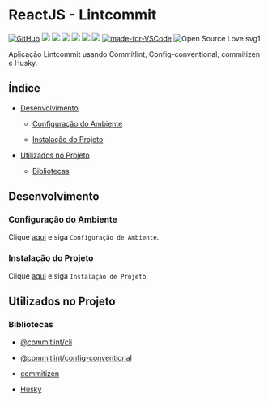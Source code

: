 # ReactJS - Lintcommit

[![GitHub](https://img.shields.io/github/license/mashape/apistatus.svg)](https://github.com/osvaldokalvaitir/reactjs-lintcommit/blob/master/LICENSE)
![](https://img.shields.io/github/package-json/v/osvaldokalvaitir/reactjs-lintcommit.svg)
![](https://img.shields.io/github/last-commit/osvaldokalvaitir/reactjs-lintcommit.svg?color=red)
![](https://img.shields.io/github/languages/top/osvaldokalvaitir/reactjs-lintcommit.svg?color=yellow)
![](https://img.shields.io/github/languages/count/osvaldokalvaitir/reactjs-lintcommit.svg?color=lightgrey)
![](https://img.shields.io/github/languages/code-size/osvaldokalvaitir/reactjs-lintcommit.svg)
![](https://img.shields.io/github/repo-size/osvaldokalvaitir/reactjs-lintcommit.svg?color=blueviolet)
[![made-for-VSCode](https://img.shields.io/badge/Made%20for-VSCode-1f425f.svg)](https://code.visualstudio.com/)
![Open Source Love svg1](https://badges.frapsoft.com/os/v1/open-source.svg?v=103)

Aplicação Lintcommit usando Commitlint, Config-conventional, commitizen e Husky.

## Índice

- [Desenvolvimento](#desenvolvimento)

  - [Configuração do Ambiente](#configuração-do-ambiente)

  - [Instalação do Projeto](#instalação-do-projeto)

- [Utilizados no Projeto](#utilizados-no-projeto)

  - [Bibliotecas](#bibliotecas)

## Desenvolvimento

### Configuração do Ambiente

Clique [aqui](https://github.com/osvaldokalvaitir/projects-settings/blob/master/README.md) e siga `Configuração de Ambiente`.

### Instalação do Projeto

Clique [aqui](https://github.com/osvaldokalvaitir/projects-settings/blob/master/nodejs/nodejs.md) e siga `Instalação de Projeto`.

## Utilizados no Projeto

### Bibliotecas

- [@commitlint/cli](https://github.com/osvaldokalvaitir/projects-settings/blob/master/nodejs/libs/@commitlint-cli.md)

- [@commitlint/config-conventional](https://github.com/osvaldokalvaitir/projects-settings/blob/master/nodejs/libs/@commitlint-config-conventional.md)

- [commitizen](https://github.com/osvaldokalvaitir/projects-settings/blob/master/nodejs/libs/commitizen.md)

- [Husky](https://github.com/osvaldokalvaitir/projects-settings/blob/master/nodejs/libs/husky.md)
